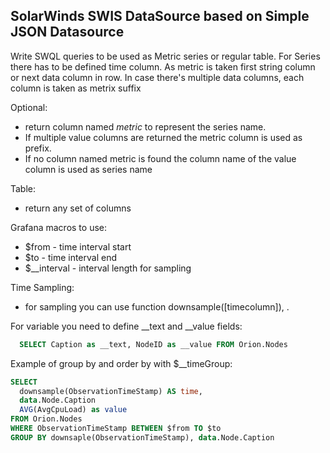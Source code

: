 ## SolarWinds SWIS DataSource based on Simple JSON Datasource

Write SWQL queries to be used as Metric series or regular table. For Series there has to be defined time column. 
As metric is taken first string column or next data column in row. In case there's multiple data columns, each column is taken as metrix suffix

Optional:
  - return column named <i>metric</i> to represent the series name.
  - If multiple value columns are returned the metric column is used as prefix.
  - If no column named metric is found the column name of the value column is used as series name


Table:
- return any set of columns

Grafana macros to use:
- $from - time interval start
- $to - time interval end
- $__interval - interval length for sampling 

Time Sampling:
- for sampling you can use function downsample([timecolumn]), . 

For variable you need to define __text and __value fields:
``` sql 
  SELECT Caption as __text, NodeID as __value FROM Orion.Nodes
```

Example of group by and order by with $__timeGroup:

``` sql
SELECT
  downsample(ObservationTimeStamp) AS time,
  data.Node.Caption
  AVG(AvgCpuLoad) as value
FROM Orion.Nodes
WHERE ObservationTimeStamp BETWEEN $from TO $to
GROUP BY downsaple(ObservationTimeStamp), data.Node.Caption
```

